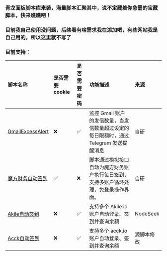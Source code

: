 ### 青龙面板脚本库来袭，海量脚本汇聚其中，说不定藏着你急需的宝藏脚本，快来瞧瞧吧！
### 目前我自己使用没问题，后续看有啥需求我在添加吧，有些网站我是自己用的，所以这里就不写了

### 目前支持：
| 脚本名称  | 是否需要cookie | 是否需要密码 | 功能描述 | 来源 |
| :---- | :--------- | :----- | :---- | :---- |
| [GmailExcessAlert](//github.com/QiQuWa/QingLong/tree/main/Gmail "GmailExcessAlert") | ❌ | ✅ | 监控 Gmail 账户的发信数量，当发信数量超过设定的每日限额时，通过 Telegram 发送提醒消息 | 自研 |
| [魔方财务自动签到](//github.com/QiQuWa/QingLong/tree/main/ZJMF) | ✅ | ❌ | 脚本通过模拟接口自动为魔方财务账户执行每日签到，支持多账户循环处理，免登录操作界面。 | 自研 |
| [Akile自动签到](//github.com/QiQuWa/QingLong/tree/main/Akile) | ❌ | ✅ | 支持多个 Akile.io 账户自动登录、签到并查询余额 | NodeSeek |
| [Acck自动签到](//github.com/QiQuWa/QingLong/tree/main/Acck) | ❌ | ✅ | 支持多个 acck.io 账户自动登录、签到并查询余额 | 源脚本修改 |

